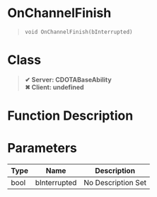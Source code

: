 # OnChannelFinish
> `void OnChannelFinish(bInterrupted)`
# Class
> __✔ Server: CDOTABaseAbility__  
> __✖ Client: undefined__  
# Function Description

# Parameters
Type|Name|Description
--|--|--
bool|bInterrupted|No Description Set
